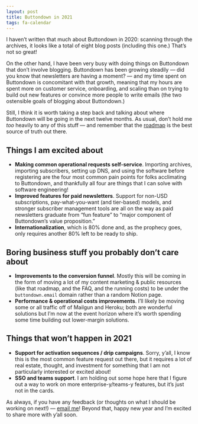 ```yaml
---
layout: post
title: Buttondown in 2021
tags: fa-calendar
---
```

I haven’t written that much about Buttondown in 2020: scanning through the archives, it looks like a total of eight blog posts (including this one.) That’s not so great! 

On the other hand, I have been very busy with doing things on Buttondown that don’t involve blogging. Buttondown has been growing steadily — did you know that newsletters are having a moment? — and my time spent on Buttondown is concomitant with that growth, meaning that my hours are spent more on customer service, onboarding, and scaling than on trying to build out new features or convince more people to write emails (the two ostensible goals of blogging about Buttondown.)

Still, I think it is worth taking a step back and talking about where Buttondown will be going in the next twelve months. As usual, don’t hold me _too_ heavily to any of this stuff — and remember that the [roadmap](http://roadmap.buttondown.email/) is the best source of truth out there.

## Things I am excited about

- **Making common operational requests self-service**. Importing archives, importing subscribers, setting up DNS, and using the software before registering are the four most common pain points for folks acclimating to Buttondown, and thankfully all four are things that I can solve with software engineering!
- **Improved features for paid newsletters**. Support for non-USD subscriptions, pay-what-you-want (and tier-based) models, and stronger subscriber management tools are all on the way as paid newsletters graduate from “fun feature” to “major component of Buttondown’s value proposition.”
- **Internationalization**, which is 80% done and, as the prophecy goes, only requires another 80% left to be ready to ship.

## Boring business stuff you probably don’t care about

- **Improvements to the conversion funnel**. Mostly this will be coming in the form of moving a lot of my content marketing & public resources (like that roadmap, and the FAQ, and the running costs) to be under the `buttondown.email` domain rather than a random Notion page.
- **Performance & operational costs improvements**. I’ll likely be moving some or all traffic off of Mailgun and Heroku; both are wonderful solutions but I’m now at the event horizon where it’s worth spending some time building out lower-margin solutions.

## Things that won’t happen in 2021

- **Support for activation sequences / drip campaigns**. Sorry, y’all, I know this is the most common feature request out there, but it requires a lot of real estate, thought, and investment for something that I am not particularly interested or excited about!
- **SSO and teams support**. I am holding out some hope here that I figure out a way to work on more enterprise-y/teams-y features, but it’s just not in the cards.

As always, if you have any feedback (or thoughts on what I should be working on next!) — [email me](mailto:justin@buttondown.email)!  Beyond that, happy new year and I’m excited to share more with y’all soon.
